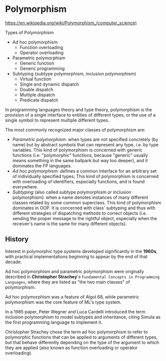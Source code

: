 # Polymorphism

https://en.wikipedia.org/wiki/Polymorphism_(computer_science)

Types of Polymorphism
- Ad hoc polymorphism
  - Function overloading
  - Operator overloading
- Parametric polymorphism
  - Generic function
  - Generic programming
- Subtyping (subtype polymorphism, inclusion polymorphism)
  - Virtual function
  - Single and dynamic dispatch
  - Double dispatch
  - Multiple dispatch
  - Predicate dispatch

In programming languages theory and type theory, 
polymorphism is the provision 
of a single interface 
to entities of different types, 
or the use of a single symbol 
to represent multiple different types.

The most commonly recognized major classes of polymorphism are:
- *Parametric polymorphism*: when types are not specified concretely (by name) but by abstract symbols that can represent any type, i.e. by type variables. This kind of polymorphism is concerned with generic functions (i.e. "polymorphic" functions, because "generic" usually means something in the same ballpark but way too deeper), and it dominates the FP languages.
- *Ad hoc polymorphism*: defines a common interface for an arbitrary set of individually specified types; This kind of polymorphism is concerned with overloading of identifiers, especially functions, and is found everywhere.
- *Subtyping* (also called subtype polymorphism or inclusion polymorphism): when a name denotes instances of many different classes related by some common superclass. This kind of polymorphism dominates in OOP. It is concerned with class' subtyping and thus with different strategies of dispatching methods to correct objects (i.e. sending the proper message to the rightful object, especially when the receiver's name is the same for many different objects).

## History

Interest in polymorphic type systems developed significantly in the **1960s**, with practical implementations beginning to appear by the end of that decade.

Ad hoc polymorphism and parametric polymorphism were originally described in **Christopher Strachey**'s `Fundamental Concepts in Programming Languages`, where they are listed as "the two main classes" of polymorphism.

Ad hoc polymorphism was a feature of Algol 68, while parametric polymorphism was the core feature of ML's type system.

In a 1985 paper, Peter Wegner and Luca Cardelli introduced the term inclusion polymorphism to model subtypes and inheritance, citing Simula as the first programming language to implement it.

Christopher Strachey chose the term ad hoc polymorphism to refer to polymorphic functions that can be applied to arguments of different types, but that behave differently depending on the type of the argument to which they are applied (also known as function overloading or operator overloading).
